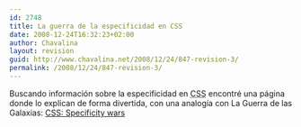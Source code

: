 ```yaml
---
id: 2748
title: La guerra de la especificidad en CSS
date: 2008-12-24T16:32:23+02:00
author: Chavalina
layout: revision
guid: http://www.chavalina.net/2008/12/24/847-revision-3/
permalink: /2008/12/24/847-revision-3/
---
```

Buscando informaci&oacute;n sobre la especificidad en <acronym title="Cascade Style Sheets">CSS</acronym> encontré una página donde lo explican de forma divertida, con una analog&iacute;a con La Guerra de las Galaxias: <a href="http://www.stuffandnonsense.co.uk/archives/css_specificity_wars.html" target="_blank">CSS: Specificity wars</a>